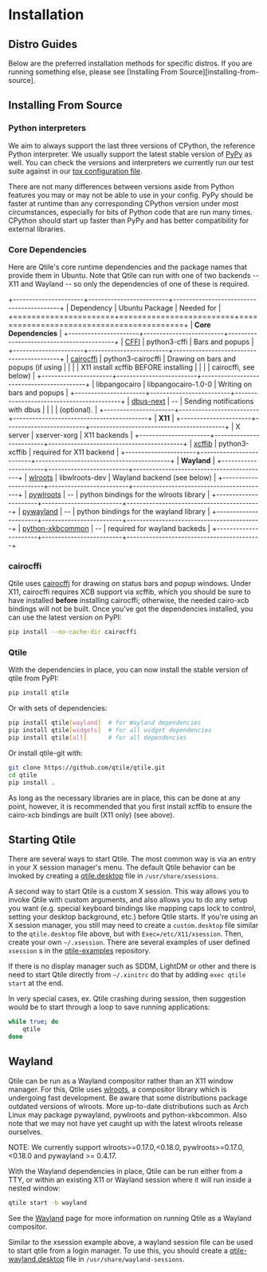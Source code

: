 # Installation

## Distro Guides

Below are the preferred installation methods for specific distros. If you are
running something else, please see [Installing From Source][installing-from-source].

## Installing From Source

### Python interpreters

We aim to always support the last three versions of CPython, the reference
Python interpreter. We usually support the latest stable version of [PyPy][] as
well. You can check the versions and interpreters we currently run our test
suite against in our [tox configuration file][].

There are not many differences between versions aside from Python features you
may or may not be able to use in your config. PyPy should be faster at runtime
than any corresponding CPython version under most circumstances, especially for
bits of Python code that are run many times. CPython should start up faster than
PyPy and has better compatibility for external libraries.

[tox configuration file]: https://github.com/qtile/qtile/blob/master/tox.ini
[PyPy]: https://www.pypy.org/


### Core Dependencies

Here are Qtile's core runtime dependencies and the package names that provide them 
in Ubuntu. Note that Qtile can run with one of two backends -- X11 and Wayland -- so 
only the dependencies of one of these is required.

+----------------------+-------------------------+------------------------------------------+
| Dependency           | Ubuntu Package          |  Needed for                              |
+======================+=========================+==========================================+
|                        **Core Dependencies**                                              |
+----------------------+-------------------------+------------------------------------------+
| [CFFI][]             | python3-cffi            | Bars and popups                          |
+----------------------+-------------------------+------------------------------------------+
| [cairocffi][]        | python3-cairocffi       | Drawing on bars and popups (if using     |
|                      |                         | X11 install xcffib BEFORE installing     |
|                      |                         | cairocffi, see below)                    |
+----------------------+-------------------------+------------------------------------------+
| libpangocairo        | libpangocairo-1.0-0     | Writing on bars and popups               |
+----------------------+-------------------------+------------------------------------------+
| [dbus-next][]        | --                      | Sending notifications with dbus          |
|                      |                         | (optional).                              |
+----------------------+-------------------------+------------------------------------------+
|                        **X11**                                                            |
+----------------------+-------------------------+------------------------------------------+
| X server             | xserver-xorg            |  X11 backends                            |
+----------------------+-------------------------+------------------------------------------+
| [xcffib][]           | python3-xcffib          |  required for X11 backend                |
+----------------------+-------------------------+------------------------------------------+
|                        **Wayland**                                                        |
+----------------------+-------------------------+------------------------------------------+
| [wlroots][]          | libwlroots-dev          |  Wayland backend (see below)             |
+----------------------+-------------------------+------------------------------------------+
| [pywlroots][]        | --                      |  python bindings for the wlroots library |
+----------------------+-------------------------+------------------------------------------+
| [pywayland][]        | --                      |  python bindings for the wayland library |
+----------------------+-------------------------+------------------------------------------+
| [python-xkbcommon][] | --                      |  required for wayland backeds            |
+----------------------+-------------------------+------------------------------------------+

[CFFI]: https://cffi.readthedocs.io/en/latest/installation.html
[xcffib]: https://github.com/tych0/xcffib#installation
[wlroots]: https://gitlab.freedesktop.org/wlroots/wlroots
[pywlroots]: https://github.com/flacjacket/pywlroots
[pywayland]: https://pywayland.readthedocs.io/en/latest/install.html
[python-xkbcommon]: https://github.com/sde1000/python-xkbcommon
[cairocffi]: https://cairocffi.readthedocs.io/en/stable/overview.html
[dbus-next]: https://python-dbus-next.readthedocs.io/en/latest/index.html

### cairocffi

Qtile uses [cairocffi][] for drawing on status bars and popup windows. Under X11,
cairocffi requires XCB support via xcffib, which you should be sure to have
installed **before** installing cairocffi; otherwise, the needed cairo-xcb
bindings will not be built. Once you've got the dependencies installed, you can
use the latest version on PyPI:

```bash
pip install --no-cache-dir cairocffi
```

### Qtile

With the dependencies in place, you can now install the stable version of qtile from PyPI:

```bash
pip install qtile
```

Or with sets of dependencies:

```bash
pip install qtile[wayland]  # for Wayland dependencies
pip install qtile[widgets]  # for all widget dependencies
pip install qtile[all]      # for all dependencies
```

Or install qtile-git with:

```bash
git clone https://github.com/qtile/qtile.git
cd qtile
pip install .
```

As long as the necessary libraries are in place, this can be done at any point,
however, it is recommended that you first install xcffib to ensure the
cairo-xcb bindings are built (X11 only) (see above).

## Starting Qtile

There are several ways to start Qtile. The most common way is via an entry in
your X session manager's menu. The default Qtile behavior can be invoked by
creating a [qtile.desktop](https://github.com/qtile/qtile/blob/master/resources/qtile.desktop)
file in `/usr/share/xsessions`.

A second way to start Qtile is a custom X session. This way allows you to
invoke Qtile with custom arguments, and also allows you to do any setup you
want (e.g. special keyboard bindings like mapping caps lock to control, setting
your desktop background, etc.) before Qtile starts. If you're using an X
session manager, you still may need to create a `custom.desktop` file similar
to the `qtile.desktop` file above, but with `Exec=/etc/X11/xsession`. Then,
create your own `~/.xsession`. There are several examples of user defined
`xsession` s in the [qtile-examples](https://github.com/qtile/qtile-examples) repository.

If there is no display manager such as SDDM, LightDM or other and there is need
to start Qtile directly from `~/.xinitrc` do that by adding 
`exec qtile start` at the end.

In very special cases, ex. Qtile crashing during session, then suggestion would
be to start through a loop to save running applications:

```bash
while true; do
    qtile
done
```

## Wayland

Qtile can be run as a Wayland compositor rather than an X11 window manager. For
this, Qtile uses [wlroots][], a compositor library which is undergoing fast
development. Be aware that some distributions package outdated versions of
wlroots. More up-to-date distributions such as Arch Linux may package
pywayland, pywlroots and python-xkbcommon. Also note that we may not have yet
caught up with the latest wlroots release ourselves.

NOTE: We currently support wlroots>=0.17.0,<0.18.0, pywlroots>=0.17.0,<0.18.0 and pywayland >= 0.4.17.

With the Wayland dependencies in place, Qtile can be run either from a TTY, or
within an existing X11 or Wayland session where it will run inside a nested
window:

```bash
qtile start -b wayland
```

See the [Wayland](../wayland.md) page for more information on running Qtile as
a Wayland compositor.

Similar to the xsession example above, a wayland session file can be used to start qtile
from a login manager. To use this, you should create
a [qtile-wayland.desktop](https://github.com/qtile/qtile/blob/master/resources/qtile-wayland.desktop)
file in `/usr/share/wayland-sessions`.
